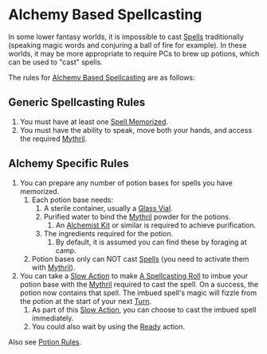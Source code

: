 # Alchemy Based Spellcasting

In some lower fantasy worlds, it is impossible to cast [Spells](../Spells.md) traditionally (speaking magic words and conjuring a ball of fire for example). In these worlds, it may be more appropriate to require PCs to brew up potions, which can be used to "cast" spells.

The rules for [Alchemy Based Spellcasting](Alchemy%20Based%20Spellcasting.md) are as follows:

## Generic Spellcasting Rules

1. You must have at least one [Spell Memorized](../Spell%20Memorization.md).
2. You must have the ability to speak, move both your hands, and access the required [Mythril](../../Mythril.md).

## Alchemy Specific Rules

1. You can prepare any number of potion bases for spells you have memorized.
	1. Each potion base needs:
		1. A sterile container, usually a [Glass Vial](../../../Items/Gear/10%20Coins/Glass%20Vial.md).
		2. Purified water to bind the [Mythril](../../Mythril.md) powder for the potions.
			1. An [Alchemist Kit](../../../Items/Gear/50%20Coins/Alchemist%20Kit.md) or similar is required to achieve purification.
		3. The ingredients required for the potion.
			1. By default, it is assumed you can find these by foraging at camp.
	2. Potion bases only can NOT cast [Spells](../Spells.md) (you need to activate them with [Mythril](../../Mythril.md)).
2. You can take a [Slow Action](../../../Game%20Procedures/Action.md#Slow%20Action) to make [A Spellcasting Roll](../Spellcasting.md#The%20Spellcasting%20Roll) to imbue your potion base with the [Mythril](../../Mythril.md) required to cast the spell. On a success, the potion now contains that spell. The imbued spell's magic will fizzle from the potion at the start of your next [Turn](../../../Game%20Procedures/Turn.md).
	1. As part of this [Slow Action](../../../Game%20Procedures/Action.md#Slow%20Action), you can choose to cast the imbued spell immediately.
	2. You could also wait by using the [Ready](../../../Game%20Procedures/Reaction.md#Ready) action.

Also see [Potion Rules](../../Alchemy/Potion%20Rules.md).
